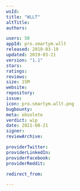 ```yaml
---
wsId: 
title: "WLLT"
altTitle: 
authors:

users: 50
appId: pro.smartym.wllt
released: 2019-03-19
updated: 2019-03-21
version: "1.1"
stars: 
ratings: 
reviews: 
size: 15M
website: 
repository: 
issue: 
icon: pro.smartym.wllt.png
bugbounty: 
meta: obsolete
verdict: wip
date: 2021-08-21
signer: 
reviewArchive:

providerTwitter: 
providerLinkedIn: 
providerFacebook: 
providerReddit: 

redirect_from:

---
```


